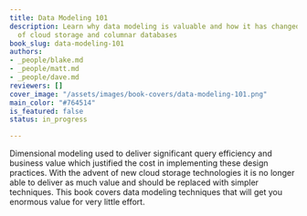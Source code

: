 ```yaml
---
title: Data Modeling 101
description: Learn why data modeling is valuable and how it has changed with the advent
  of cloud storage and columnar databases
book_slug: data-modeling-101
authors:
- _people/blake.md
- _people/matt.md
- _people/dave.md
reviewers: []
cover_image: "/assets/images/book-covers/data-modeling-101.png"
main_color: "#764514"
is_featured: false
status: in_progress

---
```

Dimensional modeling used to deliver significant query efficiency and business value which justified the cost in implementing these design practices. With the advent of new cloud storage technologies it is no longer able to deliver as much value and should be replaced with simpler techniques. This book covers data modeling techniques that will get you enormous value for very little effort.